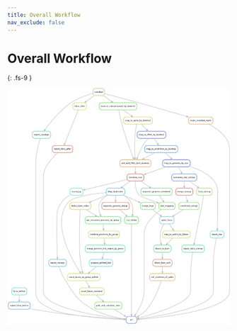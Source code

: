 ```yaml
---
title: Overall Workflow
nav_exclude: false
---
```


<!-- prettier-ignore-start -->
# Overall Workflow
{: .fs-9 }
<!-- prettier-ignore-end -->

![pipeline](pipeline.png)
